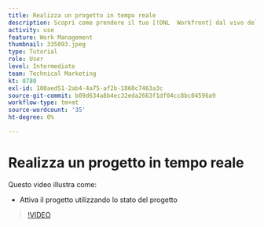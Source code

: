 ```yaml
---
title: Realizza un progetto in tempo reale
description: Scopri come prendere il tuo [!DNL  Workfront] dal vivo del progetto utilizzando lo stato del progetto.
activity: use
feature: Work Management
thumbnail: 335093.jpeg
type: Tutorial
role: User
level: Intermediate
team: Technical Marketing
kt: 8780
exl-id: 100aed51-2ab4-4a75-af2b-1860c7463a3c
source-git-commit: b09d634a8b4ec32eda2663f1df04cc8bc04596a9
workflow-type: tm+mt
source-wordcount: '35'
ht-degree: 0%

---
```


# Realizza un progetto in tempo reale

Questo video illustra come:

* Attiva il progetto utilizzando lo stato del progetto

>[!VIDEO](https://video.tv.adobe.com/v/335093/?quality=12)
